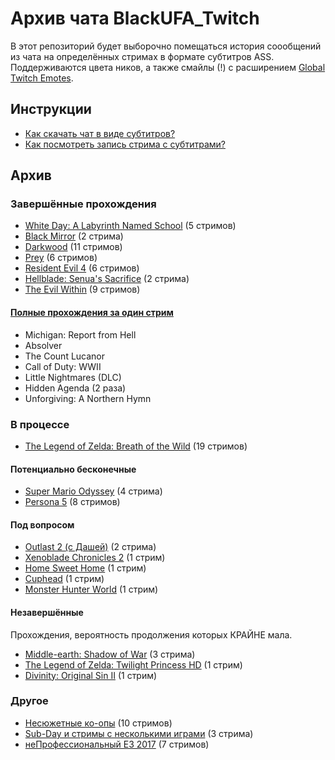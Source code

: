 # Архив чата BlackUFA_Twitch

В этот репозиторий будет выборочно помещаться история соообщений из чата на определённых стримах в формате субтитров ASS. Поддерживаются цвета ников, а также смайлы (!) с расширением [Global Twitch Emotes](https://chrome.google.com/webstore/detail/global-twitch-emotes/pgniedifoejifjkndekolimjeclnokkb?utm_source=chrome-app-launcher-info-dialog).

## Инструкции

* [Как скачать чат в виде субтитров?](tutorials/subtitles.md)
* [Как посмотреть запись стрима с субтитрами?](tutorials/watch-online.md)

## Архив

### Завершённые прохождения

* [White Day: A Labyrinth Named School](links/white_day.md) (5 стримов)
* [Black Mirror](links/black-mirror.md) (2 стрима)
* [Darkwood](links/darkwood.md) (11 стримов)
* [Prey](links/prey.md) (6 стримов)
* [Resident Evil 4](links/re4.md) (6 стримов)
* [Hellblade: Senua's Sacrifice](links/hellblade.md) (2 стрима)
* [The Evil Within](links/evil_within.md) (9 стримов)

#### [Полные прохождения за один стрим](links/single.md)

* Michigan: Report from Hell
* Absolver
* The Count Lucanor
* Call of Duty: WWII
* Little Nightmares (DLC)
* Hidden Agenda (2 раза)
* Unforgiving: A Northern Hymn

### В процессе

* [The Legend of Zelda: Breath of the Wild](links/tloz_botw.md) (19 стримов)

#### Потенциально бесконечные

* [Super Mario Odyssey](links/super-mario-odyssey.md) (4 стрима)
* [Persona 5](links/persona_5.md) (8 стримов)

#### Под вопросом

* [Outlast 2 (с Дашей)](links/outlast_2_dw.md) (2 стрима)
* [Xenoblade Chronicles 2](links/xenoblade-chronicles-2.md) (1 стрим)
* [Home Sweet Home](links/home_sweet_home.md) (1 стрим)
* [Cuphead](links/cuphead.md) (1 стрим)
* [Monster Hunter World](links/monster-hunter-world.md) (1 стрим)

#### Незавершённые

Прохождения, вероятность продолжения которых КРАЙНЕ мала.

* [Middle-earth: Shadow of War](links/middle_earth.md) (3 стрима)
* [The Legend of Zelda: Twilight Princess HD](links/tloz_tp.md) (1 стрим)
* [Divinity: Original Sin II](links/divinity.md) (1 стрим)

### Другое

* [Несюжетные ко-опы](links/co-op.md) (10 стримов)
* [Sub-Day и стримы с несколькими играми](links/subday.md) (3 стрима)
* [неПрофессиональный E3 2017](links/e3_2017.md) (7 стримов)


